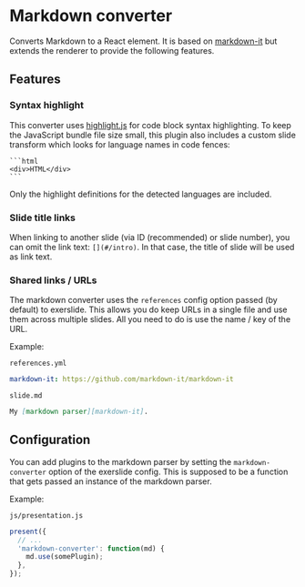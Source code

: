 # Markdown converter

Converts Markdown to a React element. It is based on [markdown-it][] but 
extends the renderer to provide the following features.

## Features

### Syntax highlight

This converter uses [highlight.js][] for code block syntax highlighting. To 
keep the JavaScript bundle file size small, this plugin also includes a custom 
slide transform which looks for language names in code fences:

    ```html
    <div>HTML</div>
    ```

Only the highlight definitions for the detected languages are included.

### Slide title links

When linking to another slide (via ID (recommended) or slide number), you can 
omit the link text: `[](#/intro)`. In that case, the title of slide will be 
used as link text.

### Shared links / URLs

The markdown converter uses the `references` config option passed (by default) 
to exerslide.  This allows you do keep URLs in a single file and use them 
across multiple slides.  All you need to do is use the name / key of the URL.

Example:

`references.yml`
```yaml
markdown-it: https://github.com/markdown-it/markdown-it
```

`slide.md`
```markdown
My [markdown parser][markdown-it].
```

## Configuration

You can add plugins to the markdown parser by setting the `markdown-converter` 
option of the exerslide config. This is supposed to be a function that gets
passed an instance of the markdown parser.

Example:

`js/presentation.js`
```js
present({
  // ...
  'markdown-converter': function(md) {
    md.use(somePlugin);
  },
});
```

[markdown-it]: https://github.com/markdown-it/markdown-it
[highlight.js]: https://highlightjs.org/
